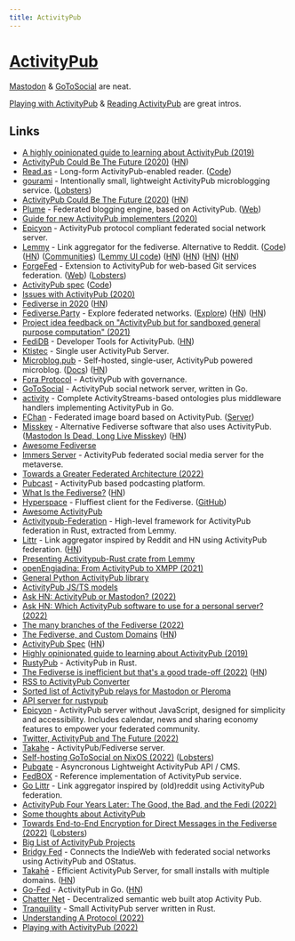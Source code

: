 ```yaml
---
title: ActivityPub
---
```


# [ActivityPub](https://en.wikipedia.org/wiki/ActivityPub)

[Mastodon](../social-networks/mastodon.md) & [GoToSocial](https://github.com/superseriousbusiness/gotosocial) are neat.

[Playing with ActivityPub](https://macwright.com/2022/12/09/activitypub.html) & [Reading ActivityPub](https://tinysubversions.com/notes/reading-activitypub/) are great intros.

## Links

- [A highly opinionated guide to learning about ActivityPub (2019)](https://tinysubversions.com/notes/reading-activitypub/)
- [ActivityPub Could Be The Future (2020)](https://www.kyefox.com/2020/04/09/activitypub-could-be-the-future/) ([HN](https://news.ycombinator.com/item?id=22864029))
- [Read.as](https://read.as/) - Long-form ActivityPub-enabled reader. ([Code](https://github.com/writeas/Read.as))
- [gourami](https://github.com/alexwennerberg/gourami) - Intentionally small, lightweight ActivityPub microblogging service. ([Lobsters](https://lobste.rs/s/n8fcyi/gourami_intentionally_small))
- [ActivityPub Could Be The Future (2020)](https://kyefox.com/2020/04/09/activitypub-could-be-the-future/) ([HN](https://news.ycombinator.com/item?id=23852036))
- [Plume](https://github.com/Plume-org/Plume) - Federated blogging engine, based on ActivityPub. ([Web](https://joinplu.me/))
- [Guide for new ActivityPub implementers (2020)](https://socialhub.activitypub.rocks/t/guide-for-new-activitypub-implementers/479)
- [Epicyon](https://epicyon.net/) - ActivityPub protocol compliant federated social network server.
- [Lemmy](https://join-lemmy.org/) - Link aggregator for the fediverse. Alternative to Reddit. ([Code](https://github.com/LemmyNet/lemmy)) ([HN](https://news.ycombinator.com/item?id=23664067)) ([Communities](https://dev.lemmy.ml/communities)) ([Lemmy UI code](https://github.com/LemmyNet/lemmy-ui)) ([HN](https://news.ycombinator.com/item?id=28453165)) ([HN](https://news.ycombinator.com/item?id=29266003)) ([HN](https://news.ycombinator.com/item?id=31712332)) ([HN](https://news.ycombinator.com/item?id=33615058))
- [ForgeFed](https://github.com/forgefed/forgefed) - Extension to ActivityPub for web-based Git services federation. ([Web](https://forgefed.org/)) ([Lobsters](https://lobste.rs/s/2dpmxy/forgefed_federation_protocol_for))
- [ActivityPub spec](https://w3c.github.io/activitypub/) ([Code](https://github.com/w3c/activitypub))
- [Issues with ActivityPub (2020)](https://lobste.rs/s/ig0vsd/ask_does_lobster_have_any_plan_join#c_p6gfj9)
- [Fediverse in 2020](https://fediverse.party/en/post/fediverse-in-2020) ([HN](https://news.ycombinator.com/item?id=25849533))
- [Fediverse.Party](https://fediverse.party/) - Explore federated networks. ([Explore](https://fediverse.party/en/miscellaneous)) ([HN](https://news.ycombinator.com/item?id=27009468)) ([HN](https://news.ycombinator.com/item?id=31247145))
- [Project idea feedback on "ActivityPub but for sandboxed general purpose computation" (2021)](https://lobste.rs/s/ojnuyg/project_idea_feedback_on_activitypub_for)
- [FediDB](https://fedidb.org/) - Developer Tools for ActivityPub. ([HN](https://news.ycombinator.com/item?id=26539292))
- [Ktistec](https://github.com/toddsundsted/ktistec) - Single user ActivityPub Server.
- [Microblog.pub](https://github.com/tsileo/microblog.pub) - Self-hosted, single-user, ActivityPub powered microblog. ([Docs](https://docs.microblog.pub/)) ([HN](https://news.ycombinator.com/item?id=33145095))
- [Fora Protocol](https://github.com/foranetworks/protocol) - ActivityPub with governance.
- [GoToSocial](https://github.com/superseriousbusiness/gotosocial) - ActivityPub social network server, written in Go.
- [activity](https://github.com/go-fed/activity) - Complete ActivityStreams-based ontologies plus middleware handlers implementing ActivityPub in Go.
- [FChan](https://fchan.xyz/) - Federated image board based on ActivityPub. ([Server](https://github.com/FChannel0/FChannel-Server))
- [Misskey](https://github.com/misskey-dev/misskey) - Alternative Fediverse software that also uses ActivityPub. ([Mastodon Is Dead, Long Live Misskey](https://www.paritybit.ca/blog/mastodon-is-dead-long-live-misskey)) ([HN](https://news.ycombinator.com/item?id=28994074))
- [Awesome Fediverse](https://github.com/emilebosch/awesome-fediverse)
- [Immers Server](https://github.com/immers-space/immers) - ActivityPub federated social media server for the metaverse.
- [Towards a Greater Federated Architecture (2022)](https://deadsuperhero.com/new-fediverse-architecture/)
- [Pubcast](https://github.com/pubcast/pubcast) - ActivityPub based podcasting platform.
- [What Is the Fediverse?](https://framatube.org/w/4294a720-f263-4ea4-9392-cf9cea4d5277) ([HN](https://news.ycombinator.com/item?id=31192737))
- [Hyperspace](https://hyperspace.marquiskurt.net/) - Fluffiest client for the Fediverse. ([GitHub](https://github.com/hyperspacedev))
- [Awesome ActivityPub](https://github.com/BasixKOR/awesome-activitypub)
- [Activitypub-Federation](https://github.com/LemmyNet/activitypub-federation-rust) - High-level framework for ActivityPub federation in Rust, extracted from Lemmy.
- [Littr](https://littr.me/) - Link aggregator inspired by Reddit and HN using ActivityPub federation. ([HN](https://news.ycombinator.com/item?id=31785966))
- [Presenting Activitypub-Rust crate from Lemmy](https://lemmy.ml/post/341718)
- [openEngiadina: From ActivityPub to XMPP (2021)](https://inqlab.net/2021-11-12-openengiadina-from-activitypub-to-xmpp.html)
- [General Python ActivityPub library](https://github.com/dsblank/activitypub)
- [ActivityPub JS/TS models](https://github.com/activitypub-js/activitypub-models)
- [Ask HN: ActivityPub or Mastodon? (2022)](https://news.ycombinator.com/item?id=33491684)
- [Ask HN: Which ActivityPub software to use for a personal server? (2022)](https://news.ycombinator.com/item?id=33482516)
- [The many branches of the Fediverse (2022)](https://axbom.com/fediverse/)
- [The Fediverse, and Custom Domains](https://aeracode.org/2022/11/01/fediverse-custom-domains/) ([HN](https://news.ycombinator.com/item?id=33503511))
- [ActivityPub Spec](https://www.w3.org/TR/activitypub/) ([HN](https://news.ycombinator.com/item?id=33513421))
- [Highly opinionated guide to learning about ActivityPub (2019)](https://tinysubversions.com/notes/reading-activitypub/)
- [RustyPub](https://github.com/hachyserve/rustypub) - ActivityPub in Rust.
- [The Fediverse is inefficient but that's a good trade-off (2022)](https://berk.es/2022/11/08/fediverse-inefficiencies/) ([HN](https://news.ycombinator.com/item?id=33543376))
- [RSS to ActivityPub Converter](https://github.com/dariusk/rss-to-activitypub)
- [Sorted list of ActivityPub relays for Mastodon or Pleroma](https://github.com/brodi1/activitypub-relays)
- [API server for rustypub](https://github.com/hachyserve/actiserve)
- [Epicyon](https://github.com/bashrc2/epicyon) - ActivityPub server without JavaScript, designed for simplicity and accessibility. Includes calendar, news and sharing economy features to empower your federated community.
- [Twitter, ActivityPub and The Future (2022)](https://aeracode.org/2022/11/15/twitter-activitypub-future/)
- [Takahe](https://github.com/andrewgodwin/takahe) - ActivityPub/Fediverse server.
- [Self-hosting GoToSocial on NixOS (2022)](https://notes.abhinavsarkar.net/2022/gotosocial-on-nixos) ([Lobsters](https://lobste.rs/s/lfyi9e/self_hosting_gotosocial_on_nixos))
- [Pubgate](https://github.com/autogestion/pubgate) - Asyncronous Lightweight ActivityPub API / CMS.
- [FedBOX](https://github.com/go-ap/fedbox) - Reference implementation of ActivityPub service.
- [Go Littr](https://github.com/mariusor/go-littr) - Link aggregator inspired by (old)reddit using ActivityPub federation.
- [ActivityPub Four Years Later: The Good, the Bad, and the Fedi (2022)](https://www.youtube.com/watch?v=vnciCz83t70)
- [Some thoughts about ActivityPub](https://gist.github.com/jdarcy/60107fe4e653819138396257df302eef)
- [Towards End-to-End Encryption for Direct Messages in the Fediverse (2022)](https://soatok.blog/2022/11/22/towards-end-to-end-encryption-for-direct-messages-in-the-fediverse/) ([Lobsters](https://lobste.rs/s/9uvaqs/towards_end_end_encryption_for_direct))
- [Big List of ActivityPub Projects](https://github.com/shleeable/Big-List-of-ActivityPub)
- [Bridgy Fed](https://github.com/snarfed/bridgy-fed) - Connects the IndieWeb with federated social networks using ActivityPub and OStatus.
- [Takahē](https://jointakahe.org/) - Efficient ActivityPub Server, for small installs with multiple domains. ([HN](https://news.ycombinator.com/item?id=33731739))
- [Go-Fed](https://go-fed.org/) - ActivityPub in Go. ([HN](https://news.ycombinator.com/item?id=33735101))
- [Chatter Net](https://github.com/chatternet/chatternet-client-http) - Decentralized semantic web built atop Activity Pub.
- [Tranquility](https://github.com/aumetra/tranquility) - Small ActivityPub server written in Rust.
- [Understanding A Protocol (2022)](https://www.aeracode.org/2022/12/05/understanding-a-protocol/)
- [Playing with ActivityPub (2022)](https://macwright.com/2022/12/09/activitypub.html)
